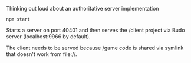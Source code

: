 Thinking out loud about an authoritative server implementation

`npm start`

Starts a server on port 40401 and then serves the /client project via Budo server (localhost:9966 by default).

The client needs to be served because /game code is shared via symlink that doesn't work from file://.
